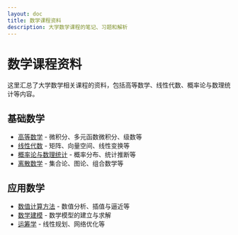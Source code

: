 ```yaml
---
layout: doc
title: 数学课程资料
description: 大学数学课程的笔记、习题和解析
---
```


# 数学课程资料

这里汇总了大学数学相关课程的资料，包括高等数学、线性代数、概率论与数理统计等内容。

## 基础数学

- [高等数学](./calculus.md) - 微积分、多元函数微积分、级数等
- [线性代数](./linear-algebra.md) - 矩阵、向量空间、线性变换等
- [概率论与数理统计](./probability-statistics.md) - 概率分布、统计推断等
- [离散数学](./discrete-mathematics.md) - 集合论、图论、组合数学等

## 应用数学

- [数值计算方法](./numerical-methods.md) - 数值分析、插值与逼近等
- [数学建模](./mathematical-modeling.md) - 数学模型的建立与求解
- [运筹学](./operations-research.md) - 线性规划、网络优化等
